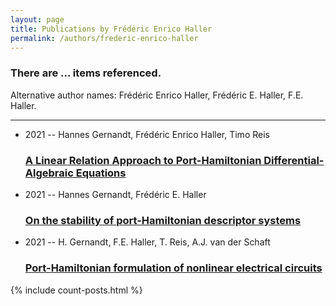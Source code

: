 ```yaml
---
layout: page
title: Publications by Frédéric Enrico Haller
permalink: /authors/frederic-enrico-haller
---
```


<h3 id="number-posts">There are ... items referenced.</h3>
<p id='info-authors'>Alternative author names: Frédéric Enrico Haller, Frédéric E. Haller, F.E. Haller.</p>
<hr />
<ul class="post-list">
<li><span class='post-meta'>2021 -- Hannes Gernandt, Frédéric Enrico Haller, Timo Reis</span><h3><a class='post-link' href="{{ site.baseurl }}/a-linear-relation-approach-to-port-hamiltonian-differential-algebraic-equations">A Linear Relation Approach to Port-Hamiltonian Differential-Algebraic Equations</a></h3></li>
<li><span class='post-meta'>2021 -- Hannes Gernandt, Frédéric E. Haller</span><h3><a class='post-link' href="{{ site.baseurl }}/on-the-stability-of-port-hamiltonian-descriptor-systems">On the stability of port-Hamiltonian descriptor systems</a></h3></li>
<li><span class='post-meta'>2021 -- H. Gernandt, F.E. Haller, T. Reis, A.J. van der Schaft</span><h3><a class='post-link' href="{{ site.baseurl }}/port-hamiltonian-formulation-of-nonlinear-electrical-circuits">Port-Hamiltonian formulation of nonlinear electrical circuits</a></h3></li>

</ul>
{% include count-posts.html %}
